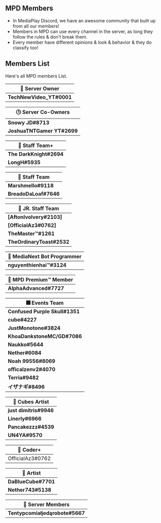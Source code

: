 ## MPD Members

-   In MediaPlay Discord, we have an awesome community that built up
    from all our members!
-   Members in MPD can use every channel in the server, as long they
    follow the rules & don't break them.
-   Every member have different opinions & look & behavior & they do
    classify too!

## Members List

Here's all MPD members List.

| 👑 Server Owner |
| - |
| **TechNewVideo_YT#0001** |

| 🕒 Server Co-Owners |
| - |
| **Snowy JD#8713**          |
| **JoshuaTNTGamer YT#2699** |
  
|🤍 Staff Team+ |
| - |
| **The DarkKnight#2694** |
| **LongH#5935** |

| 💙 Staff Team |
|---------------------------|
| **Marshmello#9118**   |
| **BreadoDaLoaf#7646** |
  
| 💠 JR. Staff Team |
| - |
| **[AftonIvolvery#2103]** |
| **[OfficialAz3#0762]** |
| **TheMaster™#1261** |
| **TheOrdinaryToast#2532** |

| 🔘 MediaNext Bot Programmer |
| - |
| **nguyenthienhai™️#3124** |

| 🌟 MPD Premium™ Member |
| - |
| **AlphaAdvanced#7727** |

  
| 🎆 Events Team |
| - |
| **Confused Purple Skull#1351** |
| **cube#4227** |
| **JustMonotone#3824** |
| **KhoaDankstoneMC/GD#7086** |
| **Naukko#5644** |
| **Nether#6084** |
| **Noah 99556#8069** |
| **officalzenv2#4070** |
| **Terria#9482** |
| **イザナギ#8496** |

| 💟 Cubes Artist |
| - |
| **just dimitris#9946** |
| **Linerly#6966**       |
| **Pancakezzz#4539**    |
| **UN4YA#9570**         |

| 💽 Coder+ |
| - |
| OfficialAz3#0762 |

| 🎨 Artist |
| - |
| **DaBlueCube#7701** |
| **Nether743#5138**  |

| 👥 Server Members |
| - |
| **Tentypcomiałjedąrobote#5667** |
